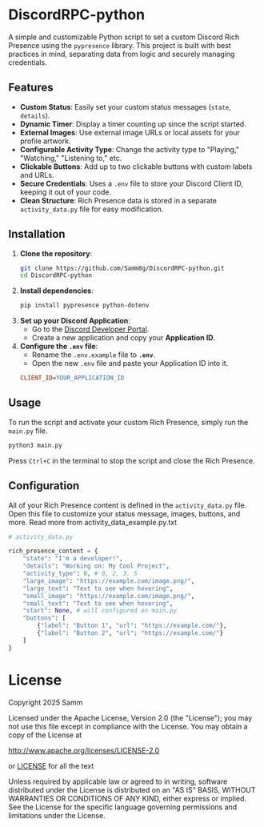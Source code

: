 # DiscordRPC-python

A simple and customizable Python script to set a custom Discord Rich Presence using the `pypresence` library.
This project is built with best practices in mind, separating data from logic and securely managing credentials.

## Features

  * **Custom Status**: Easily set your custom status messages (`state`, `details`).
  * **Dynamic Timer**: Display a timer counting up since the script started.
  * **External Images**: Use external image URLs or local assets for your profile artwork.
  * **Configurable Activity Type**: Change the activity type to "Playing," "Watching," "Listening to," etc.
  * **Clickable Buttons**: Add up to two clickable buttons with custom labels and URLs.
  * **Secure Credentials**: Uses a `.env` file to store your Discord Client ID, keeping it out of your code.
  * **Clean Structure**: Rich Presence data is stored in a separate `activity_data.py` file for easy modification.

## Installation

1.  **Clone the repository**:
    ```bash
    git clone https://github.com/Samm8g/DiscordRPC-python.git
    cd DiscordRPC-python
    ```
2.  **Install dependencies**:
    ```bash
    pip install pypresence python-dotenv
    ```
3.  **Set up your Discord Application**:
      * Go to the [Discord Developer Portal](https://discord.com/developers/applications).
      * Create a new application and copy your **Application ID**.
4.  **Configure the `.env` file**:
      * Rename the `.env.example` file to **`.env`**.
      * Open the new `.env` file and paste your Application ID into it.
    ```ini
    CLIENT_ID=YOUR_APPLICATION_ID
    ```

## Usage

To run the script and activate your custom Rich Presence, simply run the `main.py` file.

```bash
python3 main.py
```

Press `Ctrl+C` in the terminal to stop the script and close the Rich Presence.

## Configuration

All of your Rich Presence content is defined in the `activity_data.py` file.
Open this file to customize your status message, images, buttons, and more.
Read more from activity_data_example.py.txt

```python
# activity_data.py

rich_presence_content = {
    "state": "I'm a developer!",
    "details": "Working on: My Cool Project",
    "activity_type": 0, # 0, 2, 3, 5
    "large_image": "https://example.com/image.png/",
    "large_text": "Text to see when hovering",
    "small_image": "https://example.com/image.png/",
    "small_text": "Text to see when hovering",
    "start": None, # will configured on main.py
    "buttons": [
        {"label": "Button 1", "url": "https://example.com/"},
        {"label": "Button 2", "url": "https://example.com/"}
    ]
}
```

# License
Copyright 2025 Samm

Licensed under the Apache License, Version 2.0 (the "License"); you may not use this file except in compliance with the License. You may obtain a copy of the License at

   http://www.apache.org/licenses/LICENSE-2.0

   or [LICENSE](LICENSE) for all the text

Unless required by applicable law or agreed to in writing, software distributed under the License is distributed on an "AS IS" BASIS, WITHOUT WARRANTIES OR CONDITIONS OF ANY KIND, either express or implied. See the License for the specific language governing permissions and limitations under the License.
